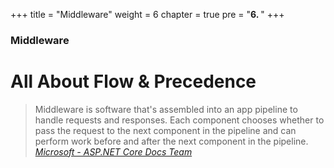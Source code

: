 +++
title = "Middleware"
weight = 6
chapter = true
pre = "<b>6. </b>"
+++

### Middleware

# All About Flow & Precedence

> Middleware is software that's assembled into an app pipeline to handle requests and responses. Each component chooses whether to pass the request to the next component in the pipeline and can perform work before and after the next component in the pipeline. <cite><a href='https://docs.microsoft.com/en-us/aspnet/core/fundamentals/middleware/?view=aspnetcore-2.2' target='_blank'>Microsoft - ASP.NET Core Docs Team</a></cite>
